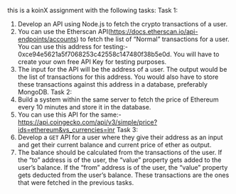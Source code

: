 this is a koinX assignment with the following tasks:
Task 1:
1. Develop an API using Node.js to fetch the crypto transactions of a user.
2. You can use the Etherscan API(https://docs.etherscan.io/api-endpoints/accounts) to
fetch the list of “Normal” transactions for a user. You can use this address for testing:-
0xce94e5621a5f7068253c42558c147480f38b5e0d. You will have to create your own
free API Key for testing purposes.
3. The input for the API will be the address of a user. The output would be the list of
transactions for this address. You would also have to store these transactions against
this address in a database, preferably MongoDB.
Task 2:
1. Build a system within the same server to fetch the price of Ethereum every 10
minutes and store it in the database.
2. You can use this API for the same:-
https://api.coingecko.com/api/v3/simple/price?ids=ethereum&vs_currencies=inr
Task 3:
1. Develop a `GET` API for a user where they give their address as an input and get
their current balance and current price of ether as output.
2. The balance should be calculated from the transactions of the user. If the “to”
address is of the user, the “value” property gets added to the user’s balance. If the
“from” address is of the user, the “value” property gets deducted from the user’s
balance. These transactions are the ones that were fetched in the previous tasks.